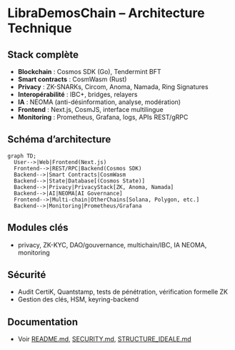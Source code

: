 # LibraDemosChain – Architecture Technique

## Stack complète
- **Blockchain** : Cosmos SDK (Go), Tendermint BFT
- **Smart contracts** : CosmWasm (Rust)
- **Privacy** : ZK-SNARKs, Circom, Anoma, Namada, Ring Signatures
- **Interopérabilité** : IBC+, bridges, relayers
- **IA** : NEOMA (anti-désinformation, analyse, modération)
- **Frontend** : Next.js, CosmJS, interface multilingue
- **Monitoring** : Prometheus, Grafana, logs, APIs REST/gRPC

## Schéma d’architecture

```mermaid
graph TD;
  User-->|Web|Frontend(Next.js)
  Frontend-->|REST/RPC|Backend(Cosmos SDK)
  Backend-->|Smart Contracts|CosmWasm
  Backend-->|State|Database[(Cosmos State)]
  Backend-->|Privacy|PrivacyStack[ZK, Anoma, Namada]
  Backend-->|AI|NEOMA[AI Governance]
  Frontend-->|Multi-chain|OtherChains[Solana, Polygon, etc.]
  Backend-->|Monitoring|Prometheus/Grafana
```

## Modules clés
- privacy, ZK-KYC, DAO/gouvernance, multichain/IBC, IA NEOMA, monitoring

## Sécurité
- Audit CertiK, Quantstamp, tests de pénétration, vérification formelle ZK
- Gestion des clés, HSM, keyring-backend

## Documentation
- Voir [README.md](../README.md), [SECURITY.md](SECURITY.md), [STRUCTURE_IDEALE.md](STRUCTURE_IDEALE.md)